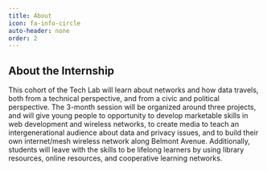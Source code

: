 ```yaml
---
title: About
icon: fa-info-circle
auto-header: none
order: 2
---
```


<h2>About the Internship</h2>

This cohort of the Tech Lab will learn about networks and how data travels, both from a technical perspective, and from a civic and political perspective. The 3-month session will be organized around three projects, and will give young people to opportunity to develop marketable skills in web development and wireless networks, to create media to teach an intergenerational audience about data and privacy issues, and to build their own internet/mesh wireless network along Belmont Avenue. Additionally, students will leave with the skills to be lifelong learners by using library resources, online resources, and cooperative learning networks.

